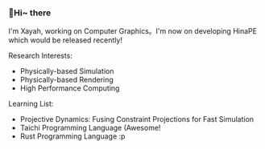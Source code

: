### 👋Hi~ there

I'm Xayah, working on Computer Graphics。I'm now on developing HinaPE which would be released recently!

Research Interests:

- Physically-based Simulation
- Physically-based Rendering
- High Performance Computing

Learning List:

- Projective Dynamics: Fusing Constraint Projections for Fast Simulation
- Taichi Programming Language (Awesome!
- Rust Programming Language :p
